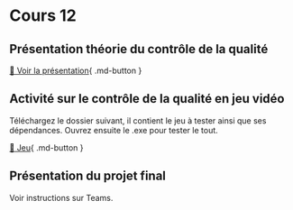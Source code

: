# Cours 12

## Présentation théorie du contrôle de la qualité
[📁 Voir la présentation](https://cmontmorency365-my.sharepoint.com/:b:/g/personal/lora_boisvert_cmontmorency_qc_ca/EbORw7nH2j9Epj5s-m1xY58BtO5SrE7HiO0TXAMxanut8g?e=YAEyth){ .md-button }  


## Activité sur le contrôle de la qualité en jeu vidéo
Téléchargez le dossier suivant, il contient le jeu à tester ainsi que ses dépendances. Ouvrez ensuite le .exe pour tester le tout.     

[📁 Jeu](https://cmontmorency365-my.sharepoint.com/:f:/g/personal/lora_boisvert_cmontmorency_qc_ca/Eqc0RbqR1dpJoJWRuF2wUQoBI0fwS_Q6bD8Nbie4NokFJQ?e=bivfUR){ .md-button }  

## Présentation du projet final
Voir instructions sur Teams. 



